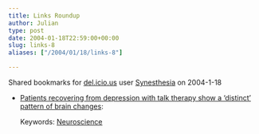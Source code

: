 ```yaml
---
title: Links Roundup
author: Julian
type: post
date: 2004-01-18T22:59:00+00:00
slug: links-8 
aliases: ["/2004/01/18/links-8"]

---
```

Shared bookmarks for [del.icio.us][1] user  [Synesthesia][2] on 2004-1-18

  * [Patients recovering from depression with talk therapy show a &#8216;distinct&#8217; pattern of brain changes][3]:
   
    Keywords: [Neuroscience][4]

 [1]: https://del.icio.us/
 [2]: https://del.icio.us/synesthesia
 [3]: https://www.eurekalert.org/pub_releases/2004-01/bcfg-prf120803.php "https://www.eurekalert.org/pub_releases/2004-01/bcfg-prf120803.php"
 [4]: https://del.icio.us/synesthesia/Neuroscience